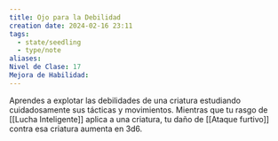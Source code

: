 ```yaml
---
title: Ojo para la Debilidad
creation date: 2024-02-16 23:11
tags:
  - state/seedling
  - type/note
aliases: 
Nivel de Clase: 17
Mejora de Habilidad:
---
```

Aprendes a explotar las debilidades de una criatura estudiando cuidadosamente sus tácticas y
movimientos. Mientras que tu rasgo de [[Lucha Inteligente]] aplica a una criatura, tu daño de [[Ataque furtivo]] contra esa criatura aumenta en 3d6.



